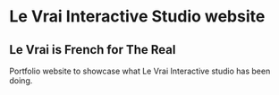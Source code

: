# Le Vrai Interactive Studio website
## Le Vrai is French for The Real
Portfolio website to showcase what Le Vrai Interactive studio has been doing.
